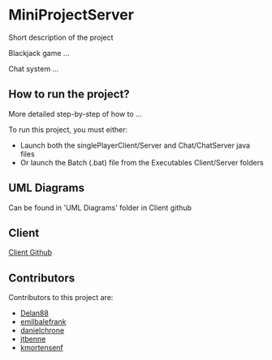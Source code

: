 # MiniProjectServer

Short description of the project

Blackjack game ...

Chat system ...

## How to run the project?

More detailed step-by-step of how to ...

To run this project, you must either:

- Launch both the singlePlayerClient/Server and Chat/ChatServer java files
- Or launch the Batch (.bat) file from the Executables Client/Server folders

## UML Diagrams

Can be found in 'UML Diagrams' folder in Client github

## Client
[Client Github](https://github.com/kmortensenf/MiniProjectClient)

## Contributors

Contributors to this project are:

- [Delan88](https://github.com/Delan88)
- [emilbalefrank](https://github.com/emilbalefrank)
- [danielchrone](https://github.com/danielchrone)
- [jtbenne](https://github.com/jtbenne)
- [kmortensenf](https://github.com/kmortensenf)
